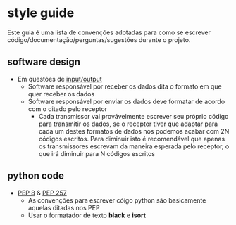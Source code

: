 # style guide
Este guia é uma lista de convenções adotadas para como se escrever código/documentação/perguntas/sugestões durante o projeto.  

## software design
- Em questões de [input/output](https://en.wikipedia.org/wiki/Input/output)  
  - Software responsável por receber os dados dita o formato em que quer receber os dados  
  - Software responsável por enviar os dados deve formatar de acordo com o ditado pelo receptor  
    - Cada transmissor vai provávelmente escrever seu próprio código para transmitir os dados, se o receptor tiver que adaptar para cada um destes formatos de dados nós podemos acabar com 2N códigos escritos. Para diminuir isto é recomendável que apenas os transmissores escrevam da maneira esperada pelo receptor, o que irá diminuir para N códigos escritos  

## python code
- [PEP 8](https://peps.python.org/pep-0008/) & [PEP 257](https://peps.python.org/pep-0257/)  
  - As convenções para escrever cóigo python são basicamente aquelas ditadas nos PEP  
  - Usar o formatador de texto **black** e **isort**  
